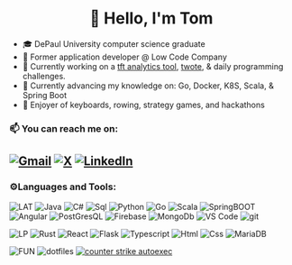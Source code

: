 <h1 align="center">👋 Hello, I'm Tom</h1>

- 🎓 DePaul University computer science graduate
- 💼 Former application developer @ Low Code Company 
- 🔭 Currently working on a [tft analytics tool](https://github.com/tzdanows/tft), [twote](https://github.com/wcygan/twote), & daily programming challenges.
- 🌱 Currently advancing my knowledge on: Go, Docker, K8S, Scala, & Spring Boot
- 👋 Enjoyer of keyboards, rowing, strategy games, and hackathons

<h3> 📫 You can reach me on: </h3> 

[![Gmail](https://img.shields.io/badge/Gmail-D14836?style=for-the-badge&logo=gmail&logoColor=white)](mailto:tom.zdan9850@gmail.com)
[![X](https://img.shields.io/badge/X-%23000000.svg?style=for-the-badge&logo=X&logoColor=white)](twitter.com/tzdanows)
[![LinkedIn](https://img.shields.io/badge/linkedin-%230077B5.svg?style=for-the-badge&logo=linkedin&logoColor=white)](https://www.linkedin.com/in/tom-zdanowski/)
---

<h3> ⚙️Languages and Tools: </h3>

![LAT](https://img.shields.io/badge/-Proficient-555?style=for-the-badge)
![Java](https://img.shields.io/badge/-java-e01e23?logo=java&logoColor=white&style=for-the-badge&labelColor=555)
![C#](https://img.shields.io/badge/-csharp-1d9924?logo=csharp&logoColor=white&style=for-the-badge&labelColor=555)
![Sql](https://img.shields.io/badge/-sql-79b100?logo=mysql&logoColor=white&style=for-the-badge&labelColor=555)
![Python](https://img.shields.io/badge/-python-3870a1?logo=python&logoColor=white&style=for-the-badge&labelColor=555)
![Go](https://img.shields.io/badge/-go-343a40?logo=go&logoColor=white&style=for-the-badge&labelColor=555)
![Scala](https://img.shields.io/badge/-scala-d73222?logo=scala&logoColor=white&style=for-the-badge&labelColor=555)
![SpringBOOT](https://img.shields.io/badge/-spring-6db33f?logo=spring&logoColor=white&style=for-the-badge&labelColor=555)
![Angular](https://img.shields.io/badge/-Angular-dd0031?logo=angular&logoColor=white&style=for-the-badge&labelColor=555)
![PostGresQL](https://img.shields.io/badge/-psql-32658e?logo=postgresql&logoColor=white&style=for-the-badge&labelColor=555)
![Firebase](https://img.shields.io/badge/-firebase-ffa610?logo=firebase&logoColor=white&style=for-the-badge&labelColor=555)
![MongoDb](https://img.shields.io/badge/-mongodb-023430?logo=mongodb&logoColor=white&style=for-the-badge&labelColor=555)
![VS Code](https://img.shields.io/badge/-insomnia-1d86cc?logo=insomnia&logoColor=white&style=for-the-badge&labelColor=555)
![git](https://img.shields.io/badge/-git-e84d31?logo=git&logoColor=white&style=for-the-badge&labelColor=555)

![LP](https://img.shields.io/badge/-Limited%20Proficiency-555?style=for-the-badge)
![Rust](https://img.shields.io/badge/-rust-d84924?logo=rust&logoColor=white&style=for-the-badge&labelColor=555)
![React](https://img.shields.io/badge/-React-61dafb?logo=react&logoColor=white&style=for-the-badge&labelColor=555)
![Flask](https://img.shields.io/badge/-flask-violet?logo=flask&logoColor=white&style=for-the-badge&labelColor=555)
![Typescript](https://img.shields.io/badge/-typescript-3178c6?logo=typescript&logoColor=white&style=for-the-badge&labelColor=555)
![Html](https://img.shields.io/badge/-html-d84924?logo=html5&logoColor=white&style=for-the-badge&labelColor=555)
![Css](https://img.shields.io/badge/-css-2449d8?logo=css3&logoColor=white&style=for-the-badge&labelColor=555)
![MariaDB](https://img.shields.io/badge/-mariadb-003343?logo=mariadb&logoColor=white&style=for-the-badge&labelColor=555)

![FUN](https://img.shields.io/badge/-Misc%20configs-222?style=for-the-badge)
![dotfiles](https://img.shields.io/badge/-dotfiles-1b84ca?logo=visualstudio&logoColor=white&style=for-the-badge&labelColor=222)
[![counter strike autoexec](https://img.shields.io/badge/-esports%20remote%20config-1a3a41?logo=windowsterminal&logoColor=white&style=for-the-badge&labelColor=222)](https://github.com/tzdanows/cs2-cfg)

<!---  More about shields: https://shields.io/ & https://gist.github.com/afig/be5ab20c50062dba7cb835e30206659a -->
